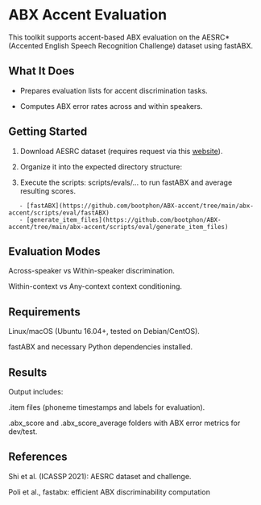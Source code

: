 

ABX Accent Evaluation
=====================
 
This toolkit supports accent-based ABX evaluation on the AESRC* (Accented English Speech Recognition Challenge) dataset using fastABX.

What It Does
------------
 - Prepares evaluation lists for accent discrimination tasks.

 - Computes ABX error rates across and within speakers.


Getting Started
---------------
1. Download AESRC dataset (requires request via this [website](https://www.nexdata.ai/company/sponsored-datasets)).

2. Organize it into the expected directory structure:

4. Execute the scripts:
 scripts/evals/... to run fastABX and average resulting scores.
```
   - [fastABX](https://github.com/bootphon/ABX-accent/tree/main/abx-accent/scripts/eval/fastABX) 
   - [generate_item_files](https://github.com/bootphon/ABX-accent/tree/main/abx-accent/scripts/eval/generate_item_files)
```


Evaluation Modes
----------------
Across-speaker vs Within-speaker discrimination.

Within-context vs Any-context context conditioning.

Requirements
------------
Linux/macOS (Ubuntu 16.04+, tested on Debian/CentOS).

fastABX and necessary Python dependencies installed.

 Results
 -------
Output includes:

.item files (phoneme timestamps and labels for evaluation).

.abx_score and .abx_score_average folders with ABX error metrics for dev/test.

References
----------
Shi et al. (ICASSP 2021): AESRC dataset and challenge.

Poli et al., fastabx: efficient ABX discriminability computation 

